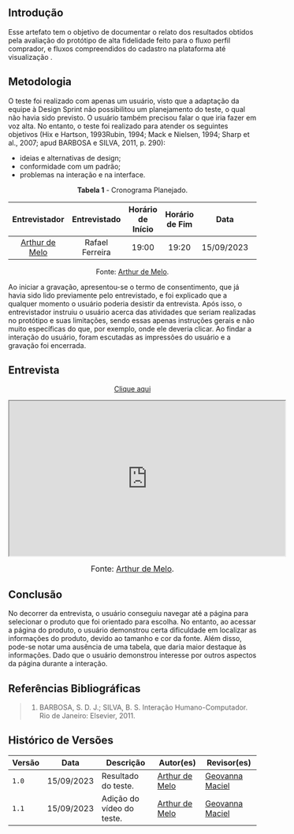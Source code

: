 ## Introdução

Esse artefato tem o objetivo de documentar o relato dos resultados obtidos pela avaliação do protótipo de alta fidelidade feito para o fluxo perfil comprador, e fluxos compreendidos do cadastro na plataforma até visualização .

## Metodologia 

O teste foi realizado com apenas um usuário, visto que a adaptação da equipe à Design Sprint não possibilitou um planejamento do teste, o qual não havia sido previsto. O usuário também precisou falar o que iria fazer em voz alta. No entanto, o teste foi realizado para atender os seguintes objetivos (Hix e Hartson, 1993Rubin, 1994; Mack e Nielsen, 1994; Sharp et al., 2007; apud BARBOSA e SILVA, 2011, p. 290):

- ideias e alternativas de design;
- conformidade com um padrão;
- problemas na interação e na interface.


<div style="margin-left: auto;
            margin-right: auto;
            width: 100%">
<center>

**Tabela 1** - Cronograma Planejado.

| Entrevistador | Entrevistado | Horário de Início | Horário de Fim |    Data    |    Local     |
| :----------------: | :-------------: | :---------------: | :------------: | :--------: | :----------: |
|  [Arthur de Melo](https://github.com/arthurmlv)  |   Rafael Ferreira    |       19:00       |     19:20      | 15/09/2023 | Microsoft Teams |

Fonte: [Arthur de Melo](https://github.com/arthurmlv).

</center>
</div>

Ao iniciar a gravação, apresentou-se o termo de consentimento, que já havia sido lido previamente pelo entrevistado, e foi explicado que a qualquer momento o usuário poderia desistir da entrevista. Após isso, o entrevistador instruiu o usuário acerca das atividades que seriam realizadas no protótipo e suas limitações, sendo essas apenas instruções gerais e não muito específicas do que, por exemplo, onde ele deveria clicar. Ao findar a interação do usuário, foram escutadas as impressões do usuário e a gravação foi encerrada.

## Entrevista

<p style="text-align: center"><a href="https://www.youtube.com/embed/ETh2caVVGQE" target="blanket">Clique aqui</a></p>

<p style="text-align: center"><iframe width="560" height="315" src="https://www.youtube.com/embed/ETh2caVVGQE"></iframe></p>

<font size="3"><p style="text-align: center">Fonte: [Arthur de Melo](https://github.com/arthurmlv).</p></font>

## Conclusão

No decorrer da entrevista, o usuário conseguiu navegar até a página para selecionar o produto que foi orientado para escolha. No entanto, ao acessar a página do produto, o usuário demonstrou certa dificuldade em localizar as informações do produto, devido ao tamanho e cor da fonte. Além disso, pode-se notar uma ausência de uma tabela, que daria maior destaque às informações. Dado que o usuário demonstrou interesse por outros aspectos da página durante a interação.

## Referências Bibliográficas

> 1. BARBOSA, S. D. J.; SILVA, B. S. Interação Humano-Computador. Rio de Janeiro: Elsevier, 2011.

## Histórico de Versões

| Versão | Data       | Descrição                                    | Autor(es)                                        | Revisor(es)                                      |
| ------ | ---------- | -------------------------------------------- | ------------------------------------------------ | ------------------------------------------------ |
| `1.0`  | 15/09/2023 | Resultado do teste.                           | [Arthur de Melo](https://github.com/arthurmlv) | [Geovanna Maciel](https://github.com/manuziny) |
| `1.1`  | 15/09/2023 | Adição do vídeo do teste.                           | [Arthur de Melo](https://github.com/arthurmlv) | [Geovanna Maciel](https://github.com/manuziny) |
